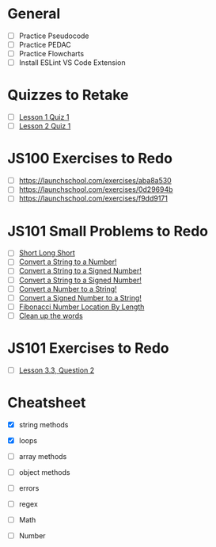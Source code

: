 # General
- [ ] Practice Pseudocode
- [ ] Practice PEDAC
- [ ] Practice Flowcharts
- [ ] Install ESLint VS Code Extension

# Quizzes to Retake
- [ ] [Lesson 1 Quiz 1](https://launchschool.com/lessons/c5707865/assignments/289bfa86)
- [ ] [Lesson 2 Quiz 1](https://launchschool.com/lessons/64655364/assignments/358c288b)

# JS100 Exercises to Redo
- [ ] https://launchschool.com/exercises/aba8a530
- [ ] https://launchschool.com/exercises/0d29694b
- [ ] https://launchschool.com/exercises/f9dd9171

# JS101 Small Problems to Redo
- [ ] [Short Long Short](https://launchschool.com/exercises/c55f9982)
- [ ] [Convert a String to a Number!](https://launchschool.com/exercises/a5d2d50f)
- [ ] [Convert a String to a Signed Number!](https://launchschool.com/exercises/6974d7f2)
- [ ] [Convert a String to a Signed Number!](https://launchschool.com/exercises/6974d7f2)
- [ ] [Convert a Number to a String!](https://launchschool.com/exercises/ad60d5e2)
- [ ] [Convert a Signed Number to a String!](https://launchschool.com/exercises/5fb347bd)
- [ ] [Fibonacci Number Location By Length](https://launchschool.com/exercises/6ec7341d)
- [ ] [Clean up the words](https://launchschool.com/exercises/6ccbdf07)

# JS101 Exercises to Redo
- [ ] [Lesson 3.3, Question 2](https://launchschool.com/lessons/0206c7f9/assignments/bb21fab7)

# Cheatsheet
- [x] string methods
- [x] loops
- [ ] array methods
- [ ] object methods
- [ ] errors
- [ ] regex
- [ ] Math
- [ ] Number

